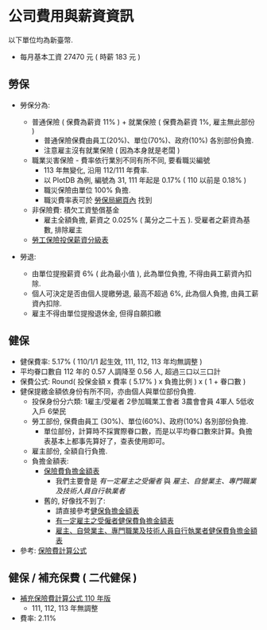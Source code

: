 # 公司費用與薪資資訊 

以下單位均為新臺幣.

 - 每月基本工資 27470 元 ( 時薪 183 元 )


## 勞保

 * 勞保分為:
   - 普通保險 ( 保費為薪資 11% ) + 就業保險 ( 保費為薪資 1%, 雇主無此部份 )
     - 普通保險保費由員工(20%)、單位(70%)、政府(10%) 各別部份負擔.
     - 注意雇主沒有就業保險 ( 因為本身就是老闆 )
   - 職業災害保險 - 費率依行業別不同有所不同, 要看職災編號
     - 113 年無變化, 沿用 112/111 年費率.
     - 以 PlotDB 為例, 編號為 31, 111 年起是 0.17% ( 110 以前是 0.18% )
     - 職災保險由單位 100% 負擔.
     - 職災費率表可於 [勞保局網頁內](https://www.bli.gov.tw/0103189.html) 找到
   - 非保險費: 積欠工資墊償基金
     - 雇主全額負擔, 薪資之 0.025% ( 萬分之二十五 ). 受雇者之薪資為基數, 排除雇主
   - [勞工保險投保薪資分級表](https://www.bli.gov.tw/0005475.html)

 * 勞退:
   - 由單位提撥薪資 6% ( 此為最小值 ), 此為單位負擔, 不得由員工薪資內扣除.
   - 個人可決定是否由個人提繳勞退, 最高不超過 6%, 此為個人負擔, 由員工薪資內扣除.
   - 雇主不得由單位提撥退休金, 但得自願扣繳


## 健保 

 - 健保費率: 5.17% ( 110/1/1 起生效, 111, 112, 113 年均無調整 )
 - 平均眷口數自 112 年的 0.57 人調降至 0.56 人, 超過三口以三口計
 - 保費公式: Round( 投保金額 x 費率 ( 5.17% ) x 負擔比例 ) x ( 1 + 眷口數 )
 - 健保提繳金額依身份有所不同，亦由個人與單位部份負擔.
   - 投保身份分六類: 1雇主/受雇者  2參加職業工會者 3農會會員 4軍人 5低收入戶 6榮民
   - 勞工部份, 保費由員工 (30%)、單位(60%)、政府(10%) 各別部份負擔.
     - 單位部份，計算時不採實際眷口數，而是以平均眷口數來計算。負擔表基本上都事先算好了，查表使用即可。
   - 雇主部份, 全額自行負擔.
   - 負擔金額表:
     - [保險費負擔金額表](https://www.nhi.gov.tw/Content_List.aspx?n=5581FA007B6177B7&topn=5FE8C9FEAE863B46)
       - 我們主要會是 *有一定雇主之受僱者* 與 *雇主、自營業主、專門職業及技術人員自行執業者*
     - 舊的, 好像找不到了:
       - 請直接參考[健保負擔金額表](https://data.gov.tw/datasets/search?qs=健保費負擔金額表)
       - [有一定雇主之受僱者健保費負擔金額表](https://data.gov.tw/dataset/20246)
       - [雇主、自營業主、專門職業及技術人員自行執業者健保費負擔金額表](https://data.gov.tw/dataset/20248)
 - 參考: [保險費計算公式](https://www.nhi.gov.tw/Content_List.aspx?n=B880A28523E9D861&topn=5FE8C9FEAE863B46)


## 健保 / 補充保費 ( 二代健保 )

 - [補充保險費計算公式 110 年版](https://www.nhi.gov.tw/Content_List.aspx?n=91FF4945CF7E015B&topn=5FE8C9FEAE863B46)
   - 111, 112, 113 年無調整
 - 費率: 2.11%

